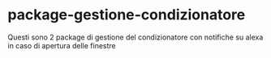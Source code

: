 # package-gestione-condizionatore
Questi sono 2 package di gestione del condizionatore con notifiche su alexa in caso di apertura delle finestre

